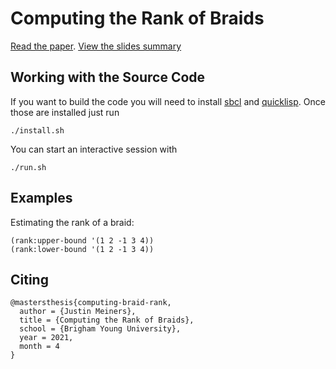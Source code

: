 # Computing the Rank of Braids

[Read the paper][3].
[View the slides summary][4]

## Working with the Source Code

If you want to build the code you will
need to install [sbcl][1] and [quicklisp][2].
Once those are installed just run

    ./install.sh

You can start an interactive session with

    ./run.sh

## Examples

Estimating the rank of a braid:

    (rank:upper-bound '(1 2 -1 3 4))
    (rank:lower-bound '(1 2 -1 3 4))

## Citing

    @mastersthesis{computing-braid-rank,
      author = {Justin Meiners}, 
      title = {Computing the Rank of Braids},
      school = {Brigham Young University},
      year = 2021,
      month = 4
    }


[1]: http://www.sbcl.org
[2]: https://www.quicklisp.org/beta/ 
[3]: https://github.com/justinmeiners/braid-rank-thesis/raw/master/paper/thesis.pdf
[4]: https://github.com/justinmeiners/braid-rank-thesis/raw/master/slides/presentation.pdf
